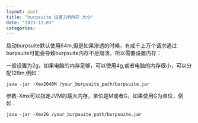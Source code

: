 ```yaml
---
layout: post
title: "burpsuite 设置JVM内存 大小"
date: "2023-12-03"
categories: 
---
```

<p>启动burpsuite默认使用64m,但是如果渗透的时候，有成千上万个请求通过burpsuite可能会导致burpsuite内存不足崩溃，所以需要设置内存：</p>

<p>一般设置为2g，如果电脑的内存足够，可以使用4g,或者电脑的内存很小，可以分配128m,例如：</p>

<pre>
<code>java -jar -Xmx2048M /your_burpsuite_path/burpsuite.jar</code></pre>

<p>参数-Xmx可以指定JVM的最大内存，单位是M或者G，如果使用G为单位，例如：</p>

<pre>
<code>java -jar -Xmx2G /your_burpsuite_path/burpsuite.jar</code></pre>

